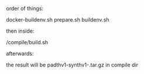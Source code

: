 order of things:

docker-buildenv.sh
prepare.sh
buildenv.sh

then inside:

/compile/build.sh

afterwards:

the result will be padthv1-synthv1-<arch>.tar.gz in compile dir
